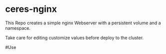 # ceres-nginx

This Repo creates a simple nginx Webserver with a persistent volume and a namespace.

Take care for editing customize values before deploy to the cluster.

#Use
 
